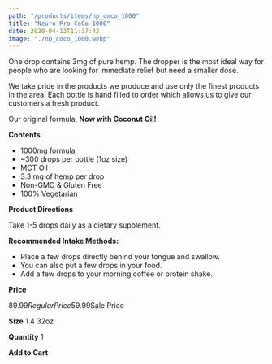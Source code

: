 ```yaml
---
path: "/products/items/np_coco_1000"
title: "Neuro-Pro CoCo 1000"
date: 2020-04-13T11:37:42
image: "./np_coco_1000.webp"
---
```


One drop contains 3mg of pure hemp. The dropper is the most ideal way for people who are looking for immediate relief but need a smaller dose.

We take pride in the products we produce and use only the finest products in the area. Each bottle is hand filled to order which allows us to give our customers a fresh product.

Our original formula, **Now with Coconut Oil!**

**Contents**

- 1000mg formula
- ~300 drops per bottle (1oz size)
- MCT Oil
- 3.3 mg of hemp per drop
- Non-GMO & Gluten Free
- 100% Vegetarian

**Product Directions**

Take 1-5 drops daily as a dietary supplement.

**Recommended Intake Methods:**

- Place a few drops directly behind your tongue and swallow.
- You can also put a few drops in your food.
- Add a few drops to your morning coffee or protein shake.

**Price**

$89.99 Regular Price$59.99Sale Price

**Size**
1
4
32oz

**Quantity**
1

**Add to Cart**
